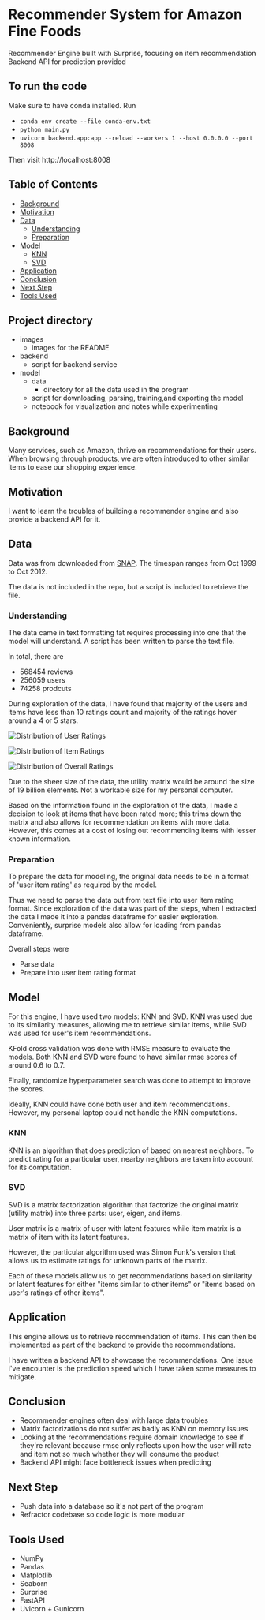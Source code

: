 # Recommender System for Amazon Fine Foods
Recommender Engine built with Surprise, focusing on item recommendation
Backend API for prediction provided

## To run the code
Make sure to have conda installed.
Run 
- `conda env create --file conda-env.txt`
- `python main.py`
- `uvicorn backend.app:app --reload --workers 1 --host 0.0.0.0 --port 8008`

Then visit http://localhost:8008

## Table of Contents
- [Background](#background)
- [Motivation](#motivation)
- [Data](#data)
    - [Understanding](#understanding)
    - [Preparation](#preparation)
- [Model](#model)
    - [KNN](#knn)
    - [SVD](#svd)
- [Application](#application)
- [Conclusion](#conclusion)
- [Next Step](#next-step)
- [Tools Used](#tools-used)

## Project directory
- images
    - images for the README
- backend
    - script for backend service
- model
    - data
        - directory for all the data used in the program
    - script for downloading, parsing, training,and exporting the model
    - notebook for visualization and notes while experimenting
    
## Background
Many services, such as Amazon, thrive on recommendations for their users. When browsing through products, we are often introduced to other similar items to ease our shopping experience. 

## Motivation
I want to learn the troubles of building a recommender engine and also provide a backend API for it. 

## Data
Data was from downloaded from [SNAP](https://snap.stanford.edu/data/web-FineFoods.html#:~:text=Dataset%20information,from%20all%20other%20Amazon%20categories.). The timespan ranges from Oct 1999 to Oct 2012.

The data is not included in the repo, but a script is included to retrieve the file.

### Understanding
The data came in text formatting tat requires processing into one that the model will understand. A script has been written to parse the text file.

In total, there are
- 568454 reviews
- 256059 users
- 74258 prodcuts

During exploration of the data, I have found that majority of the users and items have less than 10 ratings count and majority of the ratings hover around a 4 or 5 stars.

![Distribution of User Ratings](/images/n_user_ratings.jpg)

![Distribution of Item Ratings](/images/n_item_ratings.jpg)

![Distribution of Overall Ratings](/images/rating_dist.jpg)

Due to the sheer size of the data, the utility matrix would be around the size of 19 billion elements. Not a workable size for my personal computer. 

Based on the information found in the exploration of the data, I made a decision to look at items that have been rated more; this trims down the matrix and also allows for recommendation on items with more data. However, this comes at a cost of losing out recommending items with lesser known information.

### Preparation
To prepare the data for modeling, the original data needs to be in a format of 'user item rating' as required by the model.

Thus we need to parse the data out from text file into user item rating format.
Since exploration of the data was part of the steps, when I extracted the data I made it into a pandas dataframe for easier exploration. Conveniently, surprise models also allow for loading from pandas dataframe.

Overall steps were
- Parse data
- Prepare into user item rating format

## Model
For this engine, I have used two models: KNN and SVD.
KNN was used due to its similarity measures, allowing me to retrieve similar items, 
while SVD was used for user's item recommendations.

KFold cross validation was done with RMSE measure to evaluate the models. Both KNN and SVD were found to have similar rmse scores of around 0.6 to 0.7.

Finally, randomize hyperparameter search was done to attempt to improve the scores.

Ideally, KNN could have done both user and item recommendations. However, my personal laptop could not handle the KNN computations. 


### KNN
KNN is an algorithm that does prediction of based on nearest neighbors. To predict rating for a particular user, nearby neighbors are taken into account for its computation.


### SVD
SVD is a matrix factorization algorithm that factorize the original matrix (utility matrix) into three parts: user, eigen, and items. 

User matrix is a matrix of user with latent features while item matrix is a matrix of item with its latent features.

However, the particular algorithm used was Simon Funk's version that allows us to estimate ratings for unknown parts of the matrix. 

Each of these models allow us to get recommendations based on similarity or latent features for either "items similar to other items" or "items based on user's ratings of other items".

## Application
This engine allows us to retrieve recommendation of items. This can then be implemented as part of the backend to provide the recommendations.

I have written a backend API to showcase the recommendations. One issue I've encounter is the prediction speed which I have taken some measures to mitigate. 

## Conclusion
- Recommender engines often deal with large data troubles
- Matrix factorizations do not suffer as badly as KNN on memory issues
- Looking at the recommendations require domain knowledge to see if they're relevant because rmse only reflects upon how the user will rate and item not so much whether they will consume the product
- Backend API might face bottleneck issues when predicting

## Next Step
- Push data into a database so it's not part of the program
- Refractor codebase so code logic is more modular

## Tools Used
- NumPy
- Pandas
- Matplotlib
- Seaborn
- Surprise
- FastAPI
- Uvicorn + Gunicorn
